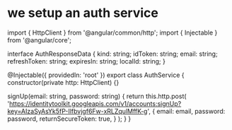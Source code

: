# we setup an auth service

import { HttpClient } from '@angular/common/http';
import { Injectable } from '@angular/core';

interface AuthResponseData {
kind: string;
idToken: string;
email: string;
refreshToken: string;
expiresIn: string;
localId: string;
}

@Injectable({ providedIn: 'root' })
export class AuthService {
constructor(private http: HttpClient) {}

signUp(email: string, password: string) {
return this.http.post<AuthResponseData>(
'https://identitytoolkit.googleapis.com/v1/accounts:signUp?key=AIzaSyAsYk5fP-Ilfbvjgf6Fw-xRLZqulMffK-g',
{
email: email,
password: password,
returnSecureToken: true,
}
);
}
}
